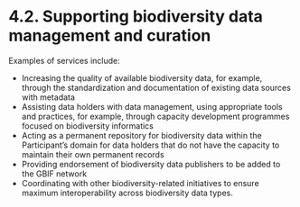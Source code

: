 # 4.2. Supporting biodiversity data management and curation

Examples of services include: 

* Increasing the quality of available biodiversity data, for example, through the standardization and documentation of existing data sources with metadata 
* Assisting data holders with data management, using appropriate tools and practices, for example, through capacity development programmes focused on biodiversity informatics 
* Acting as a permanent repository for biodiversity data within the Participant’s domain for data holders that do not have the capacity to maintain their own permanent records 
* Providing endorsement of biodiversity data publishers to be added to the GBIF network 
* Coordinating with other biodiversity-related initiatives to ensure maximum interoperability across biodiversity data types. 

